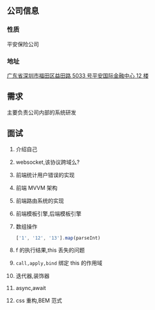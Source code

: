## 公司信息

### 性质

平安保险公司

### 地址

[广东省深圳市福田区益田路 5033 号平安国际金融中心 12 楼](http://map.baidu.com/?newmap=1&shareurl=1&l=14.062623055384277&tn=B_NORMAL_MAP&hb=B_SATELLITE_STREET&c=12678892,2562830&i=0,1,1&s=bt%26bttp%3D0%26c%3D340%26sy%3D5%26en%3D1%24%24%24%2412684889.16%2C2560132.07%24%24%E9%AB%98%E6%96%B0%E6%8A%80%E6%9C%AF%E4%BA%A7%E4%B8%9A%E5%9B%AD%E5%8C%BAw2-a%E5%BA%A7101%E5%AE%A4%24%24%24%24%24%24%26sn%3D1%24%24325ea2626e91fb3ff942b2b3%24%2412685171.78%2C2565970.17%24%24%E5%87%AF%E8%BE%BE%E5%B0%94%E9%9B%86%E5%9B%A2-%E4%B8%AD%E5%BF%83%E5%A4%A7%E5%8E%A6%24%24%24%24%24%24%26sq%3D%E9%AB%98%E6%96%B0%E6%8A%80%E6%9C%AF%E4%BA%A7%E4%B8%9A%E5%9B%AD%E5%8C%BAw2-a%E5%BA%A7101%E5%AE%A4%26eq%3D%E5%87%AF%E8%BE%BE%E5%B0%94%E9%9B%86%E5%9B%A2-%E4%B8%AD%E5%BF%83%E5%A4%A7%E5%8E%A6%26exptype%3Ddep%26exptime%3D2018-05-24%2023%3A00%26version%3D5)

## 需求

主要负责公司内部的系统研发

## 面试

1. 介绍自己
2. websocket,该协议跨域么?
3. 前端统计用户错误的实现
4. 前端 MVVM 架构
5. 前端路由系统的实现
6. 前端模板引擎,后端模板引擎
7. 数组操作

   ```js
   ['1', '12', '13'].map(parseInt)
   ```

8. f 的执行结果,this 丢失的问题

9. `call,apply,bind` 绑定 this 的作用域
10. 迭代器,装饰器
11. async,await
12. css 重构,BEM 范式
